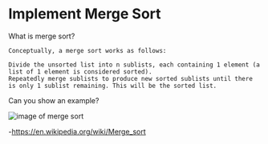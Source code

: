# Implement Merge Sort

What is merge sort?
```
Conceptually, a merge sort works as follows:

Divide the unsorted list into n sublists, each containing 1 element (a list of 1 element is considered sorted).
Repeatedly merge sublists to produce new sorted sublists until there is only 1 sublist remaining. This will be the sorted list.
```

Can you show an example?

![image of merge sort](https://upload.wikimedia.org/wikipedia/commons/e/e6/Merge_sort_algorithm_diagram.svg)

-https://en.wikipedia.org/wiki/Merge_sort

